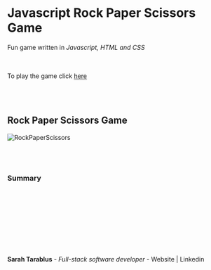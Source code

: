 # Javascript Rock Paper Scissors Game 

Fun game written in *Javascript, HTML and CSS*<br><br><br>

To play the game click [here](http://127.0.0.1:5501/index.html) <br><br><br><br>

## Rock Paper Scissors Game
![RockPaperScissors](RockPaperScissorsGame/RockPaperScissors.png) <br><br><br><br>

### Summary
<br><br><br><br><br><br><br><br>

**Sarah Tarablus** - *Full-stack software developer* - Website | Linkedin

